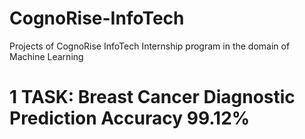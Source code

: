 # CognoRise-InfoTech
Projects of CognoRise InfoTech Internship program in the domain of Machine Learning
# 1 TASK: Breast Cancer Diagnostic Prediction Accuracy 99.12%

